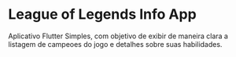 # League of Legends Info App
 Aplicativo Flutter Simples, com objetivo de exibir de maneira clara a listagem de campeoes do jogo e detalhes sobre suas habilidades.
